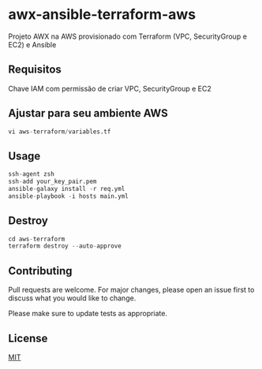 # awx-ansible-terraform-aws

Projeto AWX na AWS provisionado com Terraform (VPC, SecurityGroup e EC2) e Ansible

## Requisitos

Chave IAM com permissão de criar VPC, SecurityGroup e EC2

## Ajustar para seu ambiente AWS

```python
vi aws-terraform/variables.tf 
```

## Usage

```python
ssh-agent zsh
ssh-add your_key_pair.pem
ansible-galaxy install -r req.yml
ansible-playbook -i hosts main.yml
```

## Destroy

```go
cd aws-terraform
terraform destroy --auto-approve
```

## Contributing
Pull requests are welcome. For major changes, please open an issue first to discuss what you would like to change.

Please make sure to update tests as appropriate.

## License
[MIT](https://choosealicense.com/licenses/mit/)
